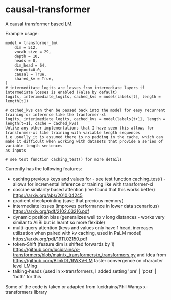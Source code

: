 # causal-transformer
A causal transformer based LM.

Example usage:
```
model = transformer_lm(
    dim = 512,
    vocab_size = 29,
    depth = 10,
    heads = 8,
    dim_head = 64,
    dropout=0.0,
    causal = True,
    shared_kv = True,
)
# intermeditate_logits are losses from intermediate layers if intermediate losses is enabled (False by default)
logits, interimediate_logits, cached_kvs = model(labels[t], length = length[t])

# cached_kvs can then be passed back into the model for easy recurrent training or inference like the tranformer-xl
logits, interimediate_logits, cached_kvs = model(labels[t+1], length = length[t+1], cache = cached_kvs)
Unlike any other implementations that I have seen this allows for transformer-xl like training with variable length sequences
i.e usually it is assumed there is no padding in the cache, which can make it difficult when working with datasets that provide a series of variable length sentences
as inputs

# see test function caching_test() for more details
```

Currently has the following features:
- caching previous keys and values for - see test function caching_test() - allows for incremental inference or training like with transformer-xl 
- coscine similarity based attention (i've found that this works better) https://arxiv.org/abs/2010.04245
- gradient checkpointing (save that precious memory)
- intermediate losses (improves performance in lower data scenarious) https://arxiv.org/pdf/2102.03216.pdf
- dynamic position bias (generalizes well to v long distances - works very similar to AliBi but is learnt so more flexible)
- multi-query attention (keys and values only have 1 head, increases utilization when paired with kv caching, used in PaLM model) https://arxiv.org/pdf/1911.02150.pdf
- token-Shift (feature dim is shifted forwards by 1) https://github.com/lucidrains/x-transformers/blob/main/x_transformers/x_transformers.py and idea from https://github.com/BlinkDL/RWKV-LM faster convergence on character level LMing
- talking-heads (used in x-transformers, I added setting 'pre' | 'post' | 'both' for this


Some of the code is taken or adapted from lucidrains/Phil Wangs x-transformers library
